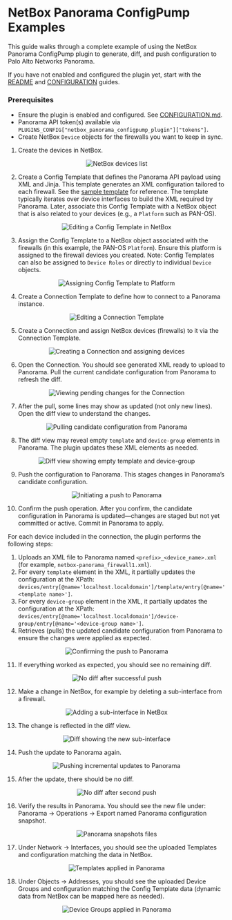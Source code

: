 # NetBox Panorama ConfigPump Examples

This guide walks through a complete example of using the NetBox Panorama ConfigPump plugin to generate, diff, and push configuration to Palo Alto Networks Panorama.

If you have not enabled and configured the plugin yet, start with the [README](README.md) and [CONFIGURATION](CONFIGURATION.md) guides.

### Prerequisites
- Ensure the plugin is enabled and configured. See [CONFIGURATION.md](CONFIGURATION.md).
- Panorama API token(s) available via `PLUGINS_CONFIG["netbox_panorama_configpump_plugin"]["tokens"]`.
- Create NetBox `Device` objects for the firewalls you want to keep in sync.

1. Create the devices in NetBox.
<div align="center">
<img src="images/devices.png" alt="NetBox devices list" style="max-width: 100%; height: auto;" />
</div>

2. Create a Config Template that defines the Panorama API payload using XML and Jinja. This template generates an XML configuration tailored to each firewall. See the [sample template](examples/v11.1.6/template_example.xml.j2) for reference. The template typically iterates over device interfaces to build the XML required by Panorama. Later, associate this Config Template with a NetBox object that is also related to your devices (e.g., a `Platform` such as PAN-OS).
<div align="center">
<img src="images/editing_config_template.png" alt="Editing a Config Template in NetBox" style="max-width: 100%; height: auto;" />
</div>

3. Assign the Config Template to a NetBox object associated with the firewalls (in this example, the PAN-OS `Platform`). Ensure this platform is assigned to the firewall devices you created. Note: Config Templates can also be assigned to `Device Roles` or directly to individual `Device` objects.
<div align="center">
<img src="images/editing_platform.png" alt="Assigning Config Template to Platform" style="max-width: 100%; height: auto;" />
</div>

4. Create a Connection Template to define how to connect to a Panorama instance.
<div align="center">
<img src="images/editing_connection_template.png" alt="Editing a Connection Template" style="max-width: 100%; height: auto;" />
</div>

5. Create a Connection and assign NetBox devices (firewalls) to it via the Connection Template.
<div align="center">
<img src="images/editing_connection.png" alt="Creating a Connection and assigning devices" style="max-width: 100%; height: auto;" />
</div>

6. Open the Connection. You should see generated XML ready to upload to Panorama. Pull the current candidate configuration from Panorama to refresh the diff.
<div align="center">
<img src="images/new_connection.png" alt="Viewing pending changes for the Connection" style="max-width: 100%; height: auto;" />
</div>

7. After the pull, some lines may show as updated (not only new lines). Open the diff view to understand the changes.
<div align="center">
<img src="images/first_pull.png" alt="Pulling candidate configuration from Panorama" style="max-width: 100%; height: auto;" />
</div>

8. The diff view may reveal empty `template` and `device-group` elements in Panorama. The plugin updates these XML elements as needed.
<div align="center">
<img src="images/first_diff.png" alt="Diff view showing empty template and device-group" style="max-width: 100%; height: auto;" />
</div>

9. Push the configuration to Panorama. This stages changes in Panorama’s candidate configuration.
<div align="center">
<img src="images/first_push.png" alt="Initiating a push to Panorama" style="max-width: 100%; height: auto;" />
</div>

10. Confirm the push operation. After you confirm, the candidate configuration in Panorama is updated—changes are staged but not yet committed or active. Commit in Panorama to apply.

For each device included in the connection, the plugin performs the following steps:
   1. Uploads an XML file to Panorama named `<prefix>_<device_name>.xml` (for example, `netbox-panorama_firewall1.xml`).
   2. For every `template` element in the XML, it partially updates the configuration at the XPath: `devices/entry[@name='localhost.localdomain']/template/entry[@name='<template name>']`.
   3. For every `device-group` element in the XML, it partially updates the configuration at the XPath: `devices/entry[@name='localhost.localdomain']/device-group/entry[@name='<device-group name>']`.
   4. Retrieves (pulls) the updated candidate configuration from Panorama to ensure the changes were applied as expected.

<div align="center">
<img src="images/confirm_push.png" alt="Confirming the push to Panorama" style="max-width: 100%; height: auto;" />
</div>

11. If everything worked as expected, you should see no remaining diff.
<div align="center">
<img src="images/after_push.png" alt="No diff after successful push" style="max-width: 100%; height: auto;" />
</div>

12. Make a change in NetBox, for example by deleting a sub-interface from a firewall.
<div align="center">
<img src="images/delete_sub_interface.png" alt="Adding a sub-interface in NetBox" style="max-width: 100%; height: auto;" />
</div>

13. The change is reflected in the diff view.
<div align="center">
<img src="images/delete_sub_interface_diff.png" alt="Diff showing the new sub-interface" style="max-width: 100%; height: auto;" />
</div>

14. Push the update to Panorama again.
<div align="center">
<img src="images/second_push.png" alt="Pushing incremental updates to Panorama" style="max-width: 100%; height: auto;" />
</div>

15. After the update, there should be no diff.
<div align="center">
<img src="images/after_second_push.png" alt="No diff after second push" style="max-width: 100%; height: auto;" />
</div>

16. Verify the results in Panorama. You should see the new file under: Panorama → Operations → Export named Panorama configuration snapshot.
<div align="center">
<img src="images/panorama_files.png" alt="Panorama snapshots files" style="max-width: 100%; height: auto;" />
</div>

17. Under Network → Interfaces, you should see the uploaded Templates and configuration matching the data in NetBox.
<div align="center">
<img src="images/panorama_template.png" alt="Templates applied in Panorama" style="max-width: 100%; height: auto;" />
</div>

18. Under Objects → Addresses, you should see the uploaded Device Groups and configuration matching the Config Template data (dynamic data from NetBox can be mapped here as needed).
<div align="center">
<img src="images/panorama_device_group.png" alt="Device Groups applied in Panorama" style="max-width: 100%; height: auto;" />
</div>
